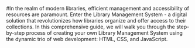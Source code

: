#In the realm of modern libraries, efficient management and accessibility of resources are paramount. Enter the Library Management System - a digital solution that revolutionizes how libraries organize and offer access to their collections. In this comprehensive guide, we will walk you through the step-by-step process of creating your own Library Management System using the dynamic trio of web development: HTML, CSS, and JavaScript.